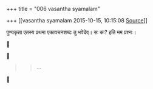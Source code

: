 +++
title = "006 vasantha syamalam"

+++
[[vasantha syamalam	2015-10-15, 10:15:08 [Source](https://groups.google.com/g/samskrita/c/scSt1FgzQq0)]]



पुण्यकृता एतस्य प्रथमा एकावचनशब्दः तु भवेदेव्। सः कः? इति मम प्रश्नः।

  





> 
> > 
> > --  
> > 
> > 



